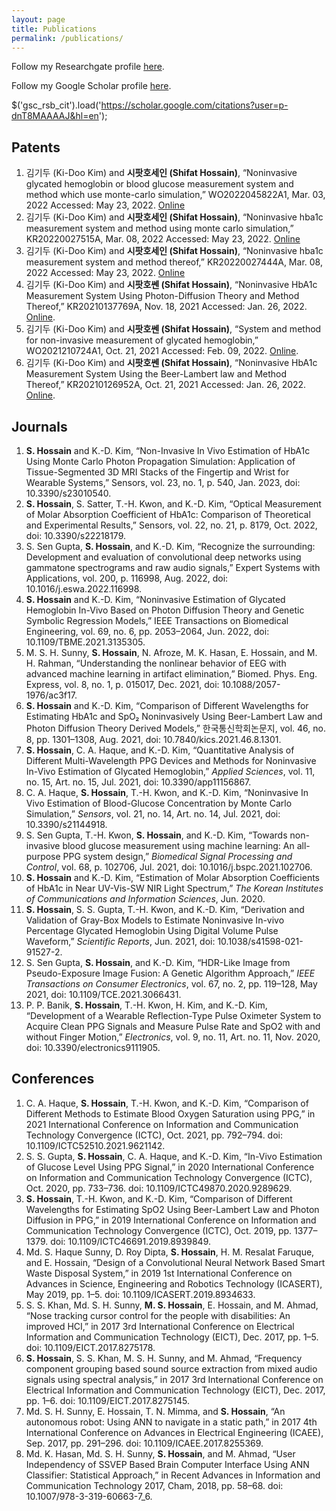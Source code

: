 ```yaml
---
layout: page
title: Publications
permalink: /publications/
---
```



<!-- # Publications -->
Follow my Researchgate profile [here](http://www.researchgate.net/profile/Shifat_Hossain).

Follow my Google Scholar profile [here](https://scholar.google.com/citations?user=p-dnT8MAAAAJ&hl=en).

<!-- <script src="https://ajax.googleapis.com/ajax/libs/jquery/3.6.4/jquery.min.js"></script> -->


<!-- <div id='temp'></div>
<script>
    $.getJSON("http://cse.bth.se/~fer/googlescholar-api/googlescholar.php?user=p-dnT8MAAAAJ",function(data){

    });
</script> -->

<script src="jquery-3.7.1.min.js"></script>
$('gsc_rsb_cit').load('https://scholar.google.com/citations?user=p-dnT8MAAAAJ&hl=en');

<script data-goatcounter="https://shifathsn.goatcounter.com/count" async src="https://gc.zgo.at/count.js"></script>

## Patents
1.  김기두 (Ki-Doo Kim) and **시팟호세인 (Shifat Hossain)**, “Noninvasive glycated hemoglobin or blood glucose measurement system and method which use monte-carlo simulation,” WO2022045822A1, Mar. 03, 2022 Accessed: May 23, 2022. [Online](https://patents.google.com/patent/WO2022045822A1/en)
2.  김기두 (Ki-Doo Kim) and **시팟호세인 (Shifat Hossain)**, “Noninvasive hba1c measurement system and method using monte carlo simulation,” KR20220027515A, Mar. 08, 2022 Accessed: May 23, 2022. [Online](https://patents.google.com/patent/KR20220027515A/en)
3.  김기두 (Ki-Doo Kim) and **시팟호세인 (Shifat Hossain)**, “Noninvasive hba1c measurement system and method thereof,” KR20220027444A, Mar. 08, 2022 Accessed: May 23, 2022. [Online](https://patents.google.com/patent/KR20220027444A/en)
4.	김기두 (Ki-Doo Kim) and **시팟호쎈 (Shifat Hossain)**, “Noninvasive HbA1c Measurement System Using Photon-Diffusion Theory and Method Thereof,” KR20210137769A, Nov. 18, 2021 Accessed: Jan. 26, 2022. [Online](https://patents.google.com/patent/KR20210137769A/en).
5.  김기두 (Ki-Doo Kim) and **시팟호쎈 (Shifat Hossain)**, “System and method for non-invasive measurement of glycated hemoglobin,” WO2021210724A1, Oct. 21, 2021 Accessed: Feb. 09, 2022. [Online](https://patents.google.com/patent/WO2021210724A1/en).
6.	김기두 (Ki-Doo Kim) and **시팟호쎈 (Shifat Hossain)**, “Noninvasive HbA1c Measurement System Using the Beer-Lambert law and Method Thereof,” KR20210126952A, Oct. 21, 2021 Accessed: Jan. 26, 2022. [Online](https://patents.google.com/patent/KR20210126952A/en).

## Journals
1. **S. Hossain** and K.-D. Kim, “Non-Invasive In Vivo Estimation of HbA1c Using Monte Carlo Photon Propagation Simulation: Application of Tissue-Segmented 3D MRI Stacks of the Fingertip and Wrist for Wearable Systems,” Sensors, vol. 23, no. 1, p. 540, Jan. 2023, doi: 10.3390/s23010540.
2. **S. Hossain**, S. Satter, T.-H. Kwon, and K.-D. Kim, “Optical Measurement of Molar Absorption Coefficient of HbA1c: Comparison of Theoretical and Experimental Results,” Sensors, vol. 22, no. 21, p. 8179, Oct. 2022, doi: 10.3390/s22218179.
3. S. Sen Gupta, **S. Hossain**, and K.-D. Kim, “Recognize the surrounding: Development and evaluation of convolutional deep networks using gammatone spectrograms and raw audio signals,” Expert Systems with Applications, vol. 200, p. 116998, Aug. 2022, doi: 10.1016/j.eswa.2022.116998.
4.	**S. Hossain** and K.-D. Kim, “Noninvasive Estimation of Glycated Hemoglobin In-Vivo Based on Photon Diffusion Theory and Genetic Symbolic Regression Models,” IEEE Transactions on Biomedical Engineering, vol. 69, no. 6, pp. 2053–2064, Jun. 2022, doi: 10.1109/TBME.2021.3135305.
5.  M. S. H. Sunny, **S. Hossain**, N. Afroze, M. K. Hasan, E. Hossain, and M. H. Rahman, “Understanding the nonlinear behavior of EEG with advanced machine learning in artifact elimination,” Biomed. Phys. Eng. Express, vol. 8, no. 1, p. 015017, Dec. 2021, doi: 10.1088/2057-1976/ac3f17.
6.  **S. Hossain** and K.-D. Kim, “Comparison of Different Wavelengths for Estimating HbA1c and SpO₂ Noninvasively Using Beer-Lambert Law and Photon Diffusion Theory Derived Models,” 한국통신학회논문지, vol. 46, no. 8, pp. 1301–1308, Aug. 2021, doi: 10.7840/kics.2021.46.8.1301.
7.  **S. Hossain**, C. A. Haque, and K.-D. Kim, “Quantitative Analysis of Different Multi-Wavelength PPG Devices and Methods for Noninvasive In-Vivo Estimation of Glycated Hemoglobin,” *Applied Sciences*, vol. 11, no. 15, Art. no. 15, Jul. 2021, doi: 10.3390/app11156867.
8.	C. A. Haque, **S. Hossain**, T.-H. Kwon, and K.-D. Kim, “Noninvasive In Vivo Estimation of Blood-Glucose Concentration by Monte Carlo Simulation,” *Sensors*, vol. 21, no. 14, Art. no. 14, Jul. 2021, doi: 10.3390/s21144918.
9.	S. Sen Gupta, T.-H. Kwon, **S. Hossain**, and K.-D. Kim, “Towards non-invasive blood glucose measurement using machine learning: An all-purpose PPG system design,” *Biomedical Signal Processing and Control*, vol. 68, p. 102706, Jul. 2021, doi: 10.1016/j.bspc.2021.102706.
10.	**S. Hossain** and K.-D. Kim, “Estimation of Molar Absorption Coefficients of HbA1c in Near UV-Vis-SW NIR Light Spectrum,” *The Korean Institutes of Communications and Information Sciences*, Jun. 2020.
11.	**S. Hossain**, S. S. Gupta, T.-H. Kwon, and K.-D. Kim, “Derivation and Validation of Gray-Box Models to Estimate Noninvasive In-vivo Percentage Glycated Hemoglobin Using Digital Volume Pulse Waveform,” *Scientific Reports*, Jun. 2021, doi: 10.1038/s41598-021-91527-2.
12.	S. Sen Gupta, **S. Hossain**, and K.-D. Kim, “HDR-Like Image from Pseudo-Exposure Image Fusion: A Genetic Algorithm Approach,” *IEEE Transactions on Consumer Electronics*, vol. 67, no. 2, pp. 119–128, May 2021, doi: 10.1109/TCE.2021.3066431.
13.	P. P. Banik, **S. Hossain**, T.-H. Kwon, H. Kim, and K.-D. Kim, “Development of a Wearable Reflection-Type Pulse Oximeter System to Acquire Clean PPG Signals and Measure Pulse Rate and SpO2 with and without Finger Motion,” *Electronics*, vol. 9, no. 11, Art. no. 11, Nov. 2020, doi: 10.3390/electronics9111905.


## Conferences

1.  C. A. Haque, **S. Hossain**, T.-H. Kwon, and K.-D. Kim, “Comparison of Different Methods to Estimate Blood Oxygen Saturation using PPG,” in 2021 International Conference on Information and Communication Technology Convergence (ICTC), Oct. 2021, pp. 792–794. doi: 10.1109/ICTC52510.2021.9621142.
2.	S. S. Gupta, **S. Hossain**, C. A. Haque, and K.-D. Kim, “In-Vivo Estimation of Glucose Level Using PPG Signal,” in 2020 International Conference on Information and Communication Technology Convergence (ICTC), Oct. 2020, pp. 733–736. doi: 10.1109/ICTC49870.2020.9289629.
3.	**S. Hossain**, T.-H. Kwon, and K.-D. Kim, “Comparison of Different Wavelengths for Estimating SpO2 Using Beer-Lambert Law and Photon Diffusion in PPG,” in 2019 International Conference on Information and Communication Technology Convergence (ICTC), Oct. 2019, pp. 1377–1379. doi: 10.1109/ICTC46691.2019.8939849.
4.	Md. S. Haque Sunny, D. Roy Dipta, **S. Hossain**, H. M. Resalat Faruque, and E. Hossain, “Design of a Convolutional Neural Network Based Smart Waste Disposal System,” in 2019 1st International Conference on Advances in Science, Engineering and Robotics Technology (ICASERT), May 2019, pp. 1–5. doi: 10.1109/ICASERT.2019.8934633.
5.	S. S. Khan, Md. S. H. Sunny, **M. S. Hossain**, E. Hossain, and M. Ahmad, “Nose tracking cursor control for the people with disabilities: An improved HCI,” in 2017 3rd International Conference on Electrical Information and Communication Technology (EICT), Dec. 2017, pp. 1–5. doi: 10.1109/EICT.2017.8275178.
6.	**S. Hossain**, S. S. Khan, M. S. H. Sunny, and M. Ahmad, “Frequency component grouping based sound source extraction from mixed audio signals using spectral analysis,” in 2017 3rd International Conference on Electrical Information and Communication Technology (EICT), Dec. 2017, pp. 1–6. doi: 10.1109/EICT.2017.8275145.
7.	Md. S. H. Sunny, E. Hossain, T. N. Mimma, and **S. Hossain**, “An autonomous robot: Using ANN to navigate in a static path,” in 2017 4th International Conference on Advances in Electrical Engineering (ICAEE), Sep. 2017, pp. 291–296. doi: 10.1109/ICAEE.2017.8255369.
8.	Md. K. Hasan, Md. S. H. Sunny, **S. Hossain**, and M. Ahmad, “User Independency of SSVEP Based Brain Computer Interface Using ANN Classifier: Statistical Approach,” in Recent Advances in Information and Communication Technology 2017, Cham, 2018, pp. 58–68. doi: 10.1007/978-3-319-60663-7_6.

